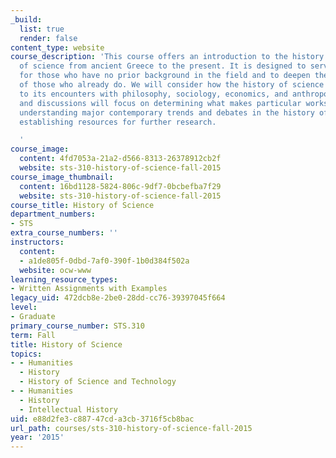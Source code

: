 ```yaml
---
_build:
  list: true
  render: false
content_type: website
course_description: 'This course offers an introduction to the history and historiography
  of science from ancient Greece to the present. It is designed to serve as an introduction
  for those who have no prior background in the field and to deepen the knowledge
  of those who already do. We will consider how the history of science has responded
  to its encounters with philosophy, sociology, economics, and anthropology. Our readings
  and discussions will focus on determining what makes particular works effective,
  understanding major contemporary trends and debates in the history of science, and
  establishing resources for further research.

  '
course_image:
  content: 4fd7053a-21a2-d566-8313-26378912cb2f
  website: sts-310-history-of-science-fall-2015
course_image_thumbnail:
  content: 16bd1128-5824-806c-9df7-0bcbefba7f29
  website: sts-310-history-of-science-fall-2015
course_title: History of Science
department_numbers:
- STS
extra_course_numbers: ''
instructors:
  content:
  - a1de805f-0dbd-7af0-390f-1b0d384f502a
  website: ocw-www
learning_resource_types:
- Written Assignments with Examples
legacy_uid: 472dcb8e-2be0-28dd-cc76-39397045f664
level:
- Graduate
primary_course_number: STS.310
term: Fall
title: History of Science
topics:
- - Humanities
  - History
  - History of Science and Technology
- - Humanities
  - History
  - Intellectual History
uid: e88d2fe3-c887-47cd-a3cb-3716f5cb8bac
url_path: courses/sts-310-history-of-science-fall-2015
year: '2015'
---
```

